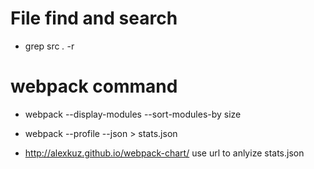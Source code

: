 # File find and search
* grep src *.* -r

# webpack command

* webpack --display-modules --sort-modules-by size

* webpack --profile --json > stats.json
* http://alexkuz.github.io/webpack-chart/   use url to anlyize stats.json
